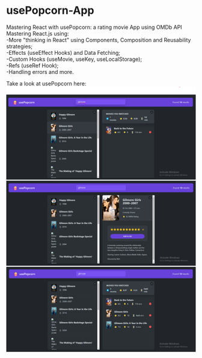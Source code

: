 # usePopcorn-App
Mastering React with usePopcorn: a rating movie App using OMDb API <br/>
Mastering React.js using: </br>
-More "thinking in React" using Components, Composition and Reusability strategies; <br/>
-Effects (useEffect Hooks) and Data Fetching; </br>
-Custom Hooks (useMovie, useKey, useLocalStorage); </br>
-Refs (useRef Hook); </br>
-Handling errors and more.  </br>

Take a look at usePopcorn here:
![s1](https://github.com/adrianapopd/usePopcorn-App/blob/main/usepopcorn1.png)
![s2](https://github.com/adrianapopd/usePopcorn-App/blob/main/usepopcorn2.png)
![s13](https://github.com/adrianapopd/usePopcorn-App/blob/main/usepopcorn3.png)
